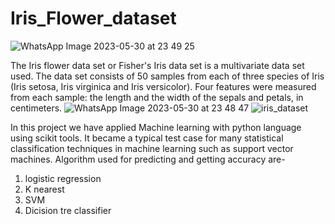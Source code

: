 # Iris_Flower_dataset
![WhatsApp Image 2023-05-30 at 23 49 25](https://github.com/BGPremsai/Iris_Flower_dataset/assets/133673317/7b0cfece-fe10-4ce6-adcf-0972f5342d5a)

The Iris flower data set or Fisher's Iris data set is a multivariate data set used. The data set consists of 50 samples from each of three species of Iris (Iris setosa, Iris virginica and Iris versicolor). Four features were measured from each sample: the length and the width of the sepals and petals, in centimeters.
![WhatsApp Image 2023-05-30 at 23 48 47](https://github.com/BGPremsai/Iris_Flower_dataset/assets/133673317/6d27a869-9b27-4034-ae8e-27da73f8f64b)
![iris_dataset](https://github.com/BGPremsai/Iris_Flower_dataset/assets/133673317/d32118cc-0bfd-4240-b1d0-de6ebf3dc43e)

In this project we have applied Machine learning with python language using scikit tools. It became a typical test case for many statistical classification techniques in machine learning such as support vector machines. Algorithm used for predicting and getting accuracy are-

1. logistic regression
2. K nearest
3. SVM
4. Dicision tre classifier
